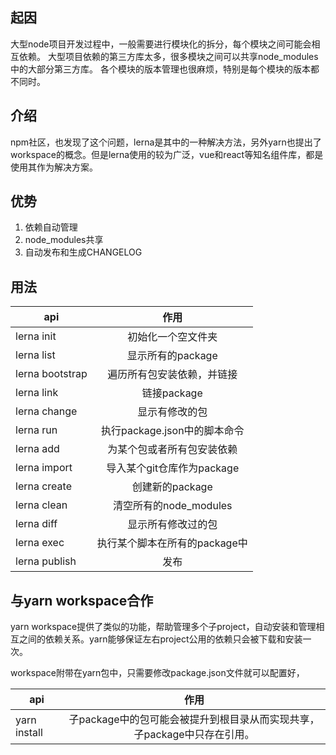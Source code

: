 ## 起因

大型node项目开发过程中，一般需要进行模块化的拆分，每个模块之间可能会相互依赖。
大型项目依赖的第三方库太多，很多模块之间可以共享node_modules中的大部分第三方库。
各个模块的版本管理也很麻烦，特别是每个模块的版本都不同时。

## 介绍

npm社区，也发现了这个问题，lerna是其中的一种解决方法，另外yarn也提出了workspace的概念。但是lerna使用的较为广泛，vue和react等知名组件库，都是使用其作为解决方案。

## 优势

1. 依赖自动管理
2. node_modules共享
3. 自动发布和生成CHANGELOG

## 用法

| api             |             作用              |
| --------------- | :---------------------------: |
| lerna init      |      初始化一个空文件夹       |
| lerna list      |       显示所有的package       |
| lerna bootstrap |  遍历所有包安装依赖，并链接   |
| lerna link      |          链接package          |
| lerna change    |        显示有修改的包         |
| lerna run       | 执行package.json中的脚本命令  |
| lerna add       |  为某个包或者所有包安装依赖   |
| lerna import    |  导入某个git仓库作为package   |
| lerna create    |        创建新的package        |
| lerna clean     |    清空所有的node_modules     |
| lerna diff      |      显示所有修改过的包       |
| lerna exec      | 执行某个脚本在所有的package中 |
| lerna publish   |             发布              |

## 与yarn  workspace合作

yarn workspace提供了类似的功能，帮助管理多个子project，自动安装和管理相互之间的依赖关系。yarn能够保证左右project公用的依赖只会被下载和安装一次。

workspace附带在yarn包中，只需要修改package.json文件就可以配置好，

| api          |                             作用                             |
| ------------ | :----------------------------------------------------------: |
| yarn install | 子package中的包可能会被提升到根目录从而实现共享，子package中只存在引用。 |
